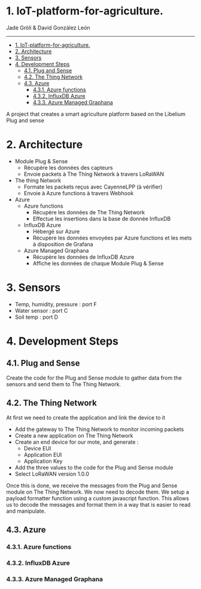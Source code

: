 # 1. IoT-platform-for-agriculture.

Jade Gröli & David González León

---

- [1. IoT-platform-for-agriculture.](#1-iot-platform-for-agriculture)
- [2. Architecture](#2-architecture)
- [3. Sensors](#3-sensors)
- [4. Development Steps](#4-development-steps)
  - [4.1. Plug and Sense](#41-plug-and-sense)
  - [4.2. The Thing Network](#42-the-thing-network)
  - [4.3. Azure](#43-azure)
    - [4.3.1. Azure functions](#431-azure-functions)
    - [4.3.2. InfluxDB Azure](#432-influxdb-azure)
    - [4.3.3. Azure Managed Graphana](#433-azure-managed-graphana)

A project that creates a smart agriculture platform based on the Libelium Plug and sense

# 2. Architecture

-   Module Plug & Sense
    -   Récupère les données des capteurs
    -   Envoie packets à The Thing Network à travers LoRaWAN
-   The thing Network
    -   Formate les packets reçus avec CayenneLPP (à vérifier)
    -   Envoie à Azure functions à travers Webhook
-   Azure
    -   Azure functions
        -   Récupère les données de The Thing Network
        -   Effectue les insertions dans la base de donnée InfluxDB
    -   InfluxDB Azure
        -   Hébergé sur Azure
        -   Récupère les données envoyées par Azure functions et les mets à disposition de Grafana
    -   Azure Managed Graphana
        -   Récupère les données de InfluxDB Azure
        -   Affiche les données de chaque Module Plug & Sense

# 3. Sensors

-   Temp, humidity, pressure : port F
-   Water sensor : port C
-   Soil temp : port D

# 4. Development Steps

## 4.1. Plug and Sense

Create the code for the Plug and Sense module to gather data from the sensors and send them to The Thing Network.

## 4.2. The Thing Network

At first we need to create the application and link the device to it

-   Add the gateway to The Thing Network to monitor incoming packets
-   Create a new application on The Thing Network
-   Create an end device for our mote, and generate :
    -   Device EUI
    -   Application EUI
    -   Application Key
-   Add the three values to the code for the Plug and Sense module
-   Select LoRaWAN version 1.0.0

Once this is done, we receive the messages from the Plug and Sense module on The Thing Network. We now need to decode them. We setup a payload formatter function using a custom javascript function. This allows us to decode the messages and format them in a way that is easier to read and manipulate.

## 4.3. Azure

### 4.3.1. Azure functions

### 4.3.2. InfluxDB Azure

### 4.3.3. Azure Managed Graphana
